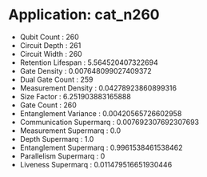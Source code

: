 # Application: cat_n260
- Qubit Count : 260
- Circuit Depth : 261
- Circuit Width : 260
- Retention Lifespan : 5.564520407322694
- Gate Density : 0.007648099027409372
- Dual Gate Count : 259
- Measurement Density : 0.04278923860899316
- Size Factor : 6.251903883165888
- Gate Count : 260
- Entanglement Variance : 0.00420565726602958
- Communication Supermarq : 0.007692307692307693
- Measurement Supermarq : 0.0
- Depth Supermarq : 1.0
- Entanglement Supermarq : 0.9961538461538462
- Parallelism Supermarq : 0
- Liveness Supermarq : 0.011479516651930446
